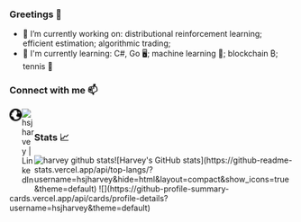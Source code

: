 ### Greetings 👋
- 🔭 I’m currently working on: distributional reinforcement learning; efficient estimation; algorithmic trading;
- 🌱 I'm currently learning: C#, Go 🖥️; machine learning 🤖; blockchain ₿; tennis 🎾


### Connect with me 📫
<a href="https://hsjharvey.github.io/"><img align="left" alt="hsjharvey.github.io" width="22px" src="https://raw.githubusercontent.com/iconic/open-iconic/master/svg/globe.svg" /></a>
<a href="https://www.linkedin.com/in/harveyhuang/"><img align="left" alt="hsjharvey | LinkedIn" width="22px" src="https://cdn.jsdelivr.net/npm/simple-icons@v3/icons/linkedin.svg" /></a>

</br>


### Stats 📈
<img align="left" alt="harvey github stats" src="https://github-readme-stats.vercel.app/api/top-langs/?username=hsjharvey&layout=compact&count_private=true&show_icons=true" />
![Harvey's GitHub stats](https://github-readme-stats.vercel.app/api/top-langs/?username=hsjharvey&hide=html&layout=compact&show_icons=true&theme=default)
![](https://github-profile-summary-cards.vercel.app/api/cards/profile-details?username=hsjharvey&theme=default)

</br>

<!--
**hsjharvey/hsjharvey** is a ✨ _special_ ✨ repository because its `README.md` (this file) appears on your GitHub profile.
<img aligh="left" alt="status" src="https://github-readme-stats.vercel.app/api?username=hsjharvey&show_icons=true&show_icons=true"/>


Here are some ideas to get you started:

- 🔭 I’m currently working on ...
- 🌱 I’m currently learning ...
- 👯 I’m looking to collaborate on ...
- 🤔 I’m looking for help with ...
- 💬 Ask me about ...
- 📫 How to reach me: ...
- 😄 Pronouns: ...
- ⚡ Fun fact: ...
-->
